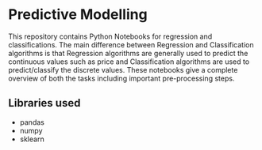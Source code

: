 # Predictive Modelling

This repository contains Python Notebooks for regression and classifications. The main difference between Regression and Classification algorithms is that Regression algorithms are generally used to predict the continuous values such as price and Classification algorithms are used to predict/classify the discrete values.
These notebooks give a complete overview of both the tasks including important pre-processing steps.

## Libraries used

* pandas
* numpy
* sklearn
